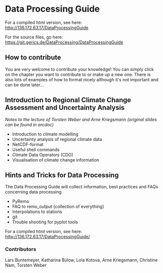# **Data Processing Guide**

For a compiled html version, see here: http://136.172.63.17/DataProcessingGuide

For the source files, go here: https://git.gerics.de/DataProcessing/DataProcessingGuide

## How to contribute

You are very welcome to contribute your knowledge! You can simply click
on the chapter you want to contribute to or make up a new one. There is also
lots of examples of how to format nicely although it's not important and can
be done later...

## Introduction to Regional Climate Change Assessment and Uncertainty Analysis
*Notes to the lecture of Torsten Weber and Arne Kriegsmann 
(original slides can be found in arcdoc)*
* Introduction to climate modelling
* Uncertainty analysis of regional climate data
* NetCDF-format
* Useful shell commands
* Climate Data Operators (CDO)
* Visualisation of climate change information

## Hints and Tricks for Data Processing
The Data Processing Guide will collect information, best practices and FAQs concerning data processing

* PyRemo
* FAQ to remo_output (collection of everything)
* Interpolations to stations
* git
* Trouble shooting for pyplot tools

For a compiled html version, see here: http://136.172.63.17/DataProcessingGuide/

### Contributors
Lars Buntemeyer, Katharina Bülow, Lola Kotova, Arne Kriegsmann, Christine Nam, Torsten Weber


